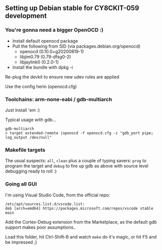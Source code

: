 ## Setting up Debian stable for CY8CKIT-059 development

### You're gonna need a bigger OpenOCD :)

 * Install default openocd package
 * Pull the following from SID (via packages.debian.org/openocd)
     * openocd (0.10.0+g20200819-1)
     * libjim0.79 (0.79-dfsg0-2)
     * libjaylink0 (0.2.0-1)
 * Install the bundle with dpkg -i

Re-plug the devkit to ensure new udev rules are applied

Use the config herin (openocd.cfg)

### Toolchains: arm-none-eabi / gdb-multiarch

Just install 'em :)

Typical usage with gdb...

```
gdb-multiarch
> target extended-remote |openocd -f openocd.cfg -c "gdb_port pipe; log_output /dev/null"
```

### Makefile targets

The usual suspects: `all`, `clean` plus a couple of typing savers: `prog` to program the target
and `debug` to fire up gdb as above with source level debugging ready to roll :)

### Going all GUI

I'm using Visual Studio Code, from the official repo:
```
/etc/apt/sources.list.d/vscode.list:
deb [arch=amd64] https://packages.microsoft.com/repos/vscode stable main
```
Add the Cortex-Debug extension from the Marketplace, as the default gdb support makes poor assumptions..

Load this folder, hit Ctrl-Shift-B and watch `make` do it's magic, or hit F5 and be impressed ;)
